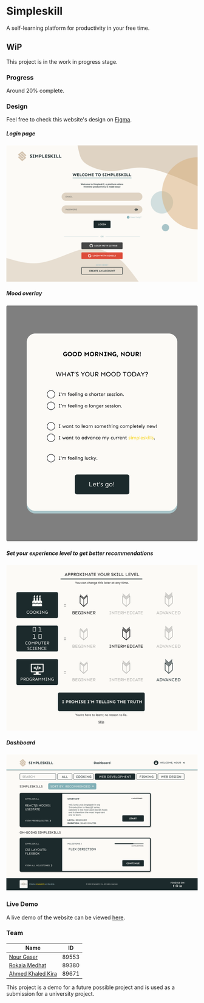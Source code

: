 # Simpleskill
A self-learning platform for productivity in your free time.

## WiP
This project is in the work in progress stage.

### Progress
Around 20% complete.

### Design
Feel free to check this website's design on [Figma](https://www.figma.com/file/Dwj5C42EPv1oS4QbSjfB59/Simpleskill?node-id=0%3A1).

##### Login page
![login page design](docs/demo/img/login.png "Login page")

##### Mood overlay
![mood_overlay design](docs/demo/img/mood_overlay.png "mood_overlay")

##### Set your experience level to get better recommendations
![Set your experience level design](docs/demo/img/experience_level.png "experience_level")

##### Dashboard
![dashboard design](docs/demo/img/dashboard.png "dashboard")

### Live Demo
A live demo of the website can be viewed [here](https://simpleskill.nourgaser.com).

### Team
| Name        | ID           |
| ------------- |:-------------:|
| [Nour Gaser](https://github.com/nourgaser)      | 89553      |
| [Rokaia Medhat](https://github.com/1Rooky)      | 89380      |
| [Ahmed Khaled Kira](https://github.com/ahm3dkira)      | 89671      |

This project is a demo for a future possible project and is used as a submission for a university project.



